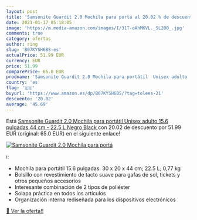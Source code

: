 ```yaml
---
layout: post
title: 'Samsonite Guardit 2.0 Mochila para portá al 20.02 % de descuento'
date: 2021-01-17 05:18:05
image: 'https://m.media-amazon.com/images/I/31T-oAhMKVL._SL200_.jpg'
comments: true
category: ofertas
author: ring
slug: 'B07KYSH6BS-es'
actualPrice: 51.99 EUR
currency: EUR
price: 51.99
comparePrice: 65.0 EUR
prodname: 'Samsonite Guardit 2.0 Mochila para portátil  Unisex adulto  15.6 pulgadas  44 cm - 22.5 L   Negro  Black '
country: 'es'
flag: '🇪🇸'
buyurl: 'https://www.amazon.es/dp/B07KYSH6BS/?tag=tolees-21'
descuento: '20.02'
average: '45.69'
---
```


Está [Samsonite Guardit 2.0 Mochila para portátil  Unisex adulto  15.6 pulgadas  44 cm - 22.5 L   Negro  Black ](https://www.amazon.es/dp/B07KYSH6BS/?tag=tolees-21) con 20.02 de descuento por 51.99 EUR (original: 65.0 EUR) en el siguiente enlace!

[![Samsonite Guardit 2.0 Mochila para portá](https://m.media-amazon.com/images/I/31T-oAhMKVL._SL200_.jpg)](https://www.amazon.es/dp/B07KYSH6BS/?tag=tolees-21)

ℹ️:

- Mochila para portátil 15.6 pulgadas: 30 x 20 x 44 cm; 22.5 L; 0,77 kg
- Bolsillo con revestimiento de tacto suave para gafas de sol, tickets y otros pequeños accesorios
- Interesante combinación de 2 tipos de poliéster
- Solapa práctica en todos los artículos
- Organización interna rediseñada para los dispositivos electrónicos

[🛒 Ver la oferta!!](https://www.amazon.es/dp/B07KYSH6BS/?tag=tolees-21)
